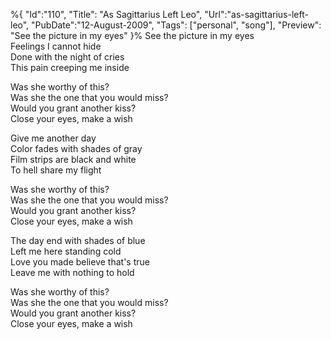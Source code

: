 %{
    "Id":"110",
	"Title": "As Sagittarius Left Leo",
    "Url":"as-sagittarius-left-leo",
    "PubDate":"12-August-2009",
	"Tags": ["personal", "song"],
	"Preview": "See the picture in my eyes"
}%
See the picture in my eyes<br/>
Feelings I cannot hide<br/>
Done with the night of cries<br/>
This pain creeping me inside<br/>

Was she worthy of this?<br/>
Was she the one that you would miss?<br/>
Would you grant another kiss?<br/>
Close your eyes, make a wish<br/>

Give me another day<br/>
Color fades with shades of gray<br/>
Film strips are black and white<br/>
To hell share my flight<br/>

Was she worthy of this?<br/>
Was she the one that you would miss?<br/>
Would you grant another kiss?<br/>
Close your eyes, make a wish<br/>

The day end with shades of blue<br/>
Left me here standing cold<br/>
Love you made believe that's true<br/>
Leave me with nothing to hold<br/>

Was she worthy of this?<br/>
Was she the one that you would miss?<br/>
Would you grant another kiss?<br/>
Close your eyes, make a wish<br/>